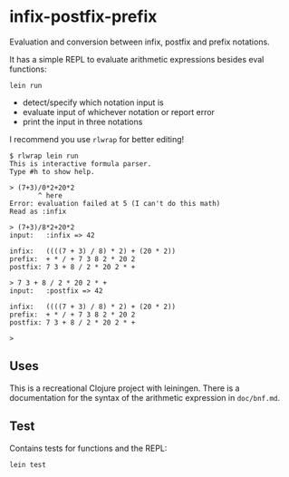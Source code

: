 # infix-postfix-prefix

Evaluation and conversion between infix, postfix and prefix notations.

It has a simple REPL to evaluate arithmetic expressions besides eval functions:
```
lein run
```
- detect/specify which notation input is
- evaluate input of whichever notation or report error
- print the input in three notations

I recommend you use `rlwrap` for better editing!
```
$ rlwrap lein run
This is interactive formula parser.
Type #h to show help.

> (7+3)/0*2+20*2
       ^ here
Error: evaluation failed at 5 (I can't do this math)
Read as :infix

> (7+3)/8*2+20*2
input:   :infix => 42

infix:   ((((7 + 3) / 8) * 2) + (20 * 2))
prefix:  + * / + 7 3 8 2 * 20 2
postfix: 7 3 + 8 / 2 * 20 2 * +

> 7 3 + 8 / 2 * 20 2 * +
input:   :postfix => 42

infix:   ((((7 + 3) / 8) * 2) + (20 * 2))
prefix:  + * / + 7 3 8 2 * 20 2
postfix: 7 3 + 8 / 2 * 20 2 * +

> 
```

## Uses

This is a recreational Clojure project with leiningen. There is a documentation
for the syntax of the arithmetic expression in `doc/bnf.md`.

## Test

Contains tests for functions and the REPL:
```
lein test
```
